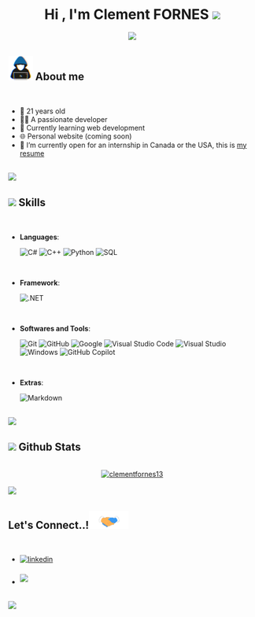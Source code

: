 
<h1 align="center"><b>Hi , I'm Clement FORNES </b><img src="https://media.giphy.com/media/hvRJCLFzcasrR4ia7z/giphy.gif" width="35"></h1>
<p align="center">
  <a href="https://github.com/DenverCoder1/readme-typing-svg"><img src="https://readme-typing-svg.herokuapp.com?font=Time+New+Roman&size=25&pause=1000&color=2CC3F7&center=true&vCenter=true&width=600&height=100&lines=Software+Engineer+Student;Love+to+learn+new+things"></a>
</p>

## <picture><img src = "https://raw.githubusercontent.com/clementfornes13/clementfornes13/main/about_me.gif" width = 50px></picture> **About me**

<br>

- 🎂 21 years old
- 👨‍💻 A passionate developer
- 🌱 Currently learning web development
- 🌐 Personal website (coming soon)
- 📄 I’m currently open for an internship in Canada or the USA, this is [my resume](https://github.com/clementfornes13/clementfornes13/blob/main/RESUME%20FORNES%20CLEMENT.pdf)

<br>
<img src="https://user-images.githubusercontent.com/73097560/115834477-dbab4500-a447-11eb-908a-139a6edaec5c.gif"><br>

## <img src="https://media2.giphy.com/media/QssGEmpkyEOhBCb7e1/giphy.gif?cid=ecf05e47a0n3gi1bfqntqmob8g9aid1oyj2wr3ds3mg700bl&rid=giphy.gif" width ="25"><b> Skills</b>
<br>

<p align="center">

- **Languages**:
    
    ![C#](https://img.shields.io/badge/C%23-239120?style=for-the-badge&logo=c-sharp&logoColor=white)
    ![C++](https://img.shields.io/badge/C++%20-%2300599C.svg?style=for-the-badge&logo=c%2B%2B&logoColor=white)
    ![Python](https://img.shields.io/badge/Python%20-%2314354C.svg?style=for-the-badge&logo=python&logoColor=white)
    ![SQL](https://img.shields.io/badge/SQL-00000F?style=for-the-badge&logo=postgresql&logoColor=white)

<br>   

- **Framework**:

    ![.NET](https://img.shields.io/badge/.NET-5C2D91?style=for-the-badge&logo=.net&logoColor=white)

<br>

- **Softwares and Tools**:

    ![Git](https://img.shields.io/badge/git-%23F05033.svg?style=for-the-badge&logo=git&logoColor=white)
    ![GitHub](https://img.shields.io/badge/github-%23121011.svg?style=for-the-badge&logo=github&logoColor=white)
    ![Google](https://img.shields.io/badge/google-%234285F4.svg?style=for-the-badge&logo=google&logoColor=white)
    ![Visual Studio Code](https://img.shields.io/badge/Visual%20Studio%20Code-0078d7.svg?style=for-the-badge&logo=visual-studio-code&logoColor=white)
    ![Visual Studio](https://img.shields.io/badge/Visual%20Studio-5C2D91.svg?style=for-the-badge&logo=visual-studio&logoColor=white)
    ![Windows](https://img.shields.io/badge/Windows-0078D6?style=for-the-badge&logo=windows&logoColor=white)
    ![GitHub Copilot](https://img.shields.io/badge/GitHub%20Copilot-000000?style=for-the-badge&logo=github&logoColor=white)

<br>

- **Extras**:

    ![Markdown](https://img.shields.io/badge/markdown-%23000000.svg?style=for-the-badge&logo=markdown&logoColor=white)   
    
</p>

<br>
<img src="https://user-images.githubusercontent.com/73097560/115834477-dbab4500-a447-11eb-908a-139a6edaec5c.gif"><br>


## <img src="https://media.giphy.com/media/iY8CRBdQXODJSCERIr/giphy.gif" width="35"><b> Github Stats </b>
<br>
<div align="center">
<a href="https://github.com/clementfornes13/">
  <img src="https://github-readme-stats.vercel.app/api/top-langs?username=clementfornes13&show_icons=true&locale=en&layout=compact&line_height=20&title_color=7A7ADB&icon_color=2234AE&text_color=D3D3D3&bg_color=0,000000,130F40" width="375"  alt="clementfornes13"/>
</a>
</div>


<br>
<img src="https://user-images.githubusercontent.com/73097560/115834477-dbab4500-a447-11eb-908a-139a6edaec5c.gif"><br>


## <b> Let's Connect..!</b><img src="https://raw.githubusercontent.com/clementfornes13/clementfornes13/main/handshake.gif" width ="80">
<br>
<div align='left'>

<ul>

<li>
<a href="https://www.linkedin.com/in/clement-fornes/" target="_blank">
<img src="https://img.shields.io/badge/linkedin:  clementfornes-%2300acee.svg?color=405DE6&style=for-the-badge&logo=linkedin&logoColor=white" alt=linkedin style="margin-bottom: 5px;"/>
</a>
</li>

<br>
<li>
<a href="mailto:clementfornes13@gmail.com" target="_blank">
<img src="https://img.shields.io/badge/gmail:  clementfornes13-%23EA4335.svg?style=for-the-badge&logo=gmail&logoColor=white" t=mail style="margin-bottom: 5px;" />
</a>
</li>
	
</ul>
</div>

<br>
<img src="https://user-images.githubusercontent.com/73097560/115834477-dbab4500-a447-11eb-908a-139a6edaec5c.gif">
